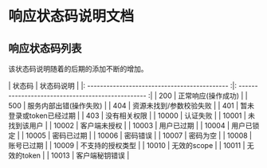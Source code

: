 # 响应状态码说明文档

## 响应状态码列表

该状态码说明随着的后期的添加不断的增加。
   
|                       状态码                 |                        状态码说明                  |
|: -------------------------------------------- :|: ------------------------------------------------- :|
|                       200                    |                        正常响应(操作成功)                    |
|                       500                    |                        服务内部出错(操作失败)                    |
|                       404                    |                        资源未找到/参数校验失败                    |
|                       401                    |                        暂未登录或token已经过期                    |
|                       403                    |                        没有相关权限                    |
|                       10000                    |                        认证失败                    |
|                       10001                    |                        未找到该用户                    |
|                       10002                    |                        客户端未授权                    |
|                       10003                    |                        用户已过期                    |
|                       10004                    |                        用户已锁定                    |
|                       10005                    |                        密码已过期                    |
|                       10006                    |                        密码错误                    |
|                       10007                    |                        密码为空                    |
|                       10008                    |                        账号已过期                    |
|                       10009                    |                        不支持的授权类型                    |
|                       10010                    |                        无效的scope                    |
|                       10011                    |                        无效的token                    |
|                       10013                    |                        客户端秘钥错误                    |